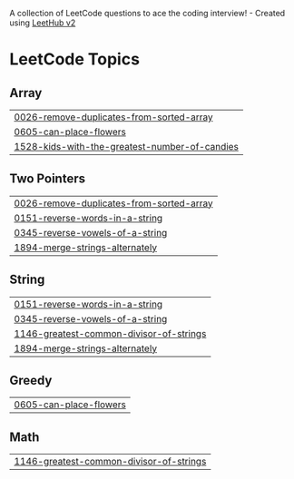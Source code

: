 A collection of LeetCode questions to ace the coding interview! - Created using [LeetHub v2](https://github.com/arunbhardwaj/LeetHub-2.0)
<!---LeetCode Topics Start-->
# LeetCode Topics
## Array
|  |
| ------- |
| [0026-remove-duplicates-from-sorted-array](https://github.com/chinmaylothe/AlgoDailyGrind/tree/master/0026-remove-duplicates-from-sorted-array) |
| [0605-can-place-flowers](https://github.com/chinmaylothe/AlgoDailyGrind/tree/master/0605-can-place-flowers) |
| [1528-kids-with-the-greatest-number-of-candies](https://github.com/chinmaylothe/AlgoDailyGrind/tree/master/1528-kids-with-the-greatest-number-of-candies) |
## Two Pointers
|  |
| ------- |
| [0026-remove-duplicates-from-sorted-array](https://github.com/chinmaylothe/AlgoDailyGrind/tree/master/0026-remove-duplicates-from-sorted-array) |
| [0151-reverse-words-in-a-string](https://github.com/chinmaylothe/AlgoDailyGrind/tree/master/0151-reverse-words-in-a-string) |
| [0345-reverse-vowels-of-a-string](https://github.com/chinmaylothe/AlgoDailyGrind/tree/master/0345-reverse-vowels-of-a-string) |
| [1894-merge-strings-alternately](https://github.com/chinmaylothe/AlgoDailyGrind/tree/master/1894-merge-strings-alternately) |
## String
|  |
| ------- |
| [0151-reverse-words-in-a-string](https://github.com/chinmaylothe/AlgoDailyGrind/tree/master/0151-reverse-words-in-a-string) |
| [0345-reverse-vowels-of-a-string](https://github.com/chinmaylothe/AlgoDailyGrind/tree/master/0345-reverse-vowels-of-a-string) |
| [1146-greatest-common-divisor-of-strings](https://github.com/chinmaylothe/AlgoDailyGrind/tree/master/1146-greatest-common-divisor-of-strings) |
| [1894-merge-strings-alternately](https://github.com/chinmaylothe/AlgoDailyGrind/tree/master/1894-merge-strings-alternately) |
## Greedy
|  |
| ------- |
| [0605-can-place-flowers](https://github.com/chinmaylothe/AlgoDailyGrind/tree/master/0605-can-place-flowers) |
## Math
|  |
| ------- |
| [1146-greatest-common-divisor-of-strings](https://github.com/chinmaylothe/AlgoDailyGrind/tree/master/1146-greatest-common-divisor-of-strings) |
<!---LeetCode Topics End-->